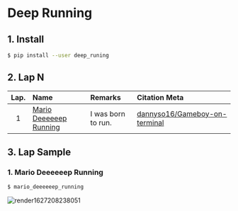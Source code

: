 # Deep Running
## 1. Install
```bash
$ pip install --user deep_runing
```

## 2. Lap N
|Lap.|Name|Remarks|Citation Meta|
|:--:|:--|:--|:--|
|1|[Mario Deeeeeep Running](0001_mario_deeeeeep_running)|I was born to run.|[dannyso16/Gameboy-on-terminal](https://github.com/dannyso16/Gameboy-on-terminal)|

## 3. Lap Sample
### 1. Mario Deeeeeep Running
```bash
$ mario_deeeeeep_running
```
![render1627208238051](https://user-images.githubusercontent.com/33194443/126896369-91099f71-5386-46e6-9a9f-081cee993c23.gif)
